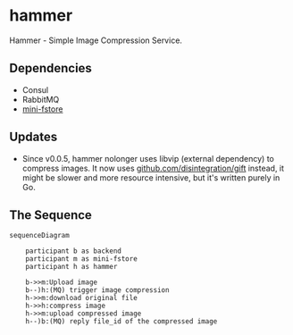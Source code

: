 # hammer

Hammer - Simple Image Compression Service.

## Dependencies

- Consul
- RabbitMQ
- [mini-fstore](https://github.com/curtisnewbie/mini-fstore)

## Updates

- Since v0.0.5, hammer nolonger uses libvip (external dependency) to compress images. It now uses [github.com/disintegration/gift](github.com/disintegration/gift) instead, it might be slower and more resource intensive, but it's written purely in Go.

## The Sequence

```mermaid
sequenceDiagram

    participant b as backend
    participant m as mini-fstore
    participant h as hammer

    b->>m:Upload image
    b--)h:(MQ) trigger image compression
    h->>m:download original file
    h->>h:compress image
    h->>m:upload compressed image
    h--)b:(MQ) reply file_id of the compressed image
```